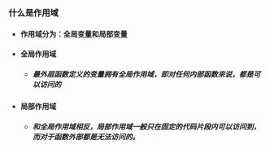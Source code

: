 ### 什么是作用域

- #### 作用域分为：全局变量和局部变量

* #### 全局作用域
  - ##### 最外层函数定义的变量拥有全局作用域，即对任何内部函数来说，都是可以访问的
* #### 局部作用域
  - ##### 和全局作用域相反，局部作用域一般只在固定的代码片段内可以访问到，而对于函数外部都是无法访问的。
